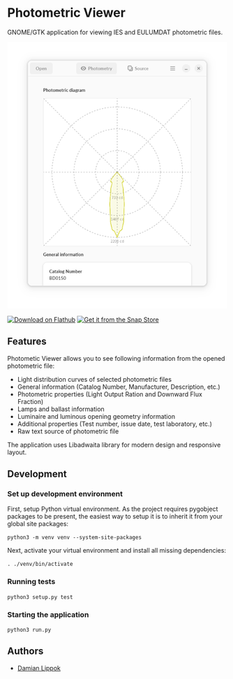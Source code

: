 # Photometric Viewer

GNOME/GTK application for viewing IES and EULUMDAT photometric files.

<picture>
  <source srcset="docs/screenshots/Dark.png" media="(prefers-color-scheme: dark)">
  <img src="docs/screenshots/Main.png" alt="Screenshot">
</picture>

<a href='https://flathub.org/apps/io.github.dlippok.photometric-viewer'><img height='60' alt='Download on Flathub' src='https://dl.flathub.org/assets/badges/flathub-badge-en.png'/></a> 
<a href="https://snapcraft.io/photometric-viewer">
  <img height='60' alt="Get it from the Snap Store" src="https://snapcraft.io/static/images/badges/en/snap-store-black.svg" />
</a>



## Features

Photometic Viewer allows you to see following information from the opened photometric file:

- Light distribution curves of selected photometric files
- General information (Catalog Number, Manufacturer, Description, etc.)
- Photometric properties (Light Output Ration and Downward Flux Fraction)
- Lamps and ballast information
- Luminaire and luminous opening geometry information
- Additional properties (Test number, issue date, test laboratory, etc.)
- Raw text source of photometric file

The application uses Libadwaita library for modern design and responsive layout. 



## Development

### Set up development environment

First, setup Python virtual environment. As the project requires pygobject packages to be present, the easiest way to setup it is to inherit it from your global site packages:

```shell
python3 -m venv venv --system-site-packages
```

Next, activate your virtual environment and install all missing dependencies:

```shell
. ./venv/bin/activate
```

### Running tests
```shell
python3 setup.py test
```

### Starting the application

```shell
python3 run.py
```

## Authors

- [Damian Lippok](https://github.com/dlippok)
